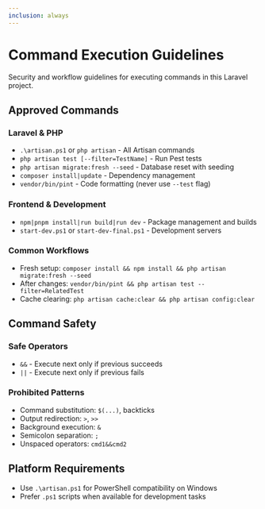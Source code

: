 ```yaml
---
inclusion: always
---
```


# Command Execution Guidelines

Security and workflow guidelines for executing commands in this Laravel project.

## Approved Commands

### Laravel & PHP

- `.\artisan.ps1` or `php artisan` - All Artisan commands
- `php artisan test [--filter=TestName]` - Run Pest tests
- `php artisan migrate:fresh --seed` - Database reset with seeding
- `composer install|update` - Dependency management
- `vendor/bin/pint` - Code formatting (never use `--test` flag)

### Frontend & Development

- `npm|pnpm install|run build|run dev` - Package management and builds
- `start-dev.ps1` or `start-dev-final.ps1` - Development servers

### Common Workflows

- Fresh setup: `composer install && npm install && php artisan migrate:fresh --seed`
- After changes: `vendor/bin/pint && php artisan test --filter=RelatedTest`
- Cache clearing: `php artisan cache:clear && php artisan config:clear`

## Command Safety

### Safe Operators

- `&&` - Execute next only if previous succeeds
- `||` - Execute next only if previous fails

### Prohibited Patterns

- Command substitution: `$(...)`, backticks
- Output redirection: `>`, `>>`
- Background execution: `&`
- Semicolon separation: `;`
- Unspaced operators: `cmd1&&cmd2`

## Platform Requirements

- Use `.\artisan.ps1` for PowerShell compatibility on Windows
- Prefer `.ps1` scripts when available for development tasks
